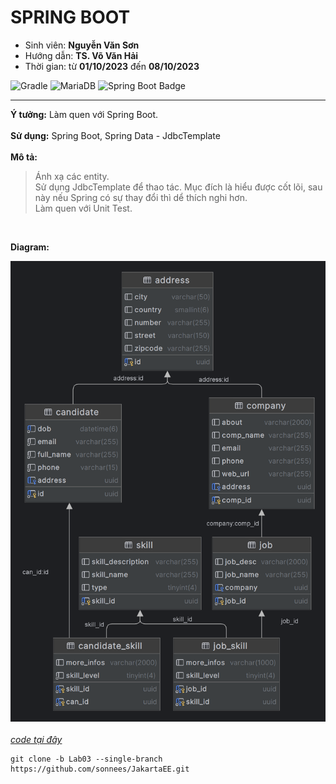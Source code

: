 # SPRING BOOT
- Sinh viên: **Nguyễn Văn Sơn**
- Hướng dẫn: **TS. Võ Văn Hải**
- Thời gian: từ **01/10/2023**  đến **08/10/2023**

![Gradle](https://img.shields.io/badge/Gradle-02303A.svg?style=for-the-badge&logo=Gradle&logoColor=black)
![MariaDB](https://img.shields.io/badge/MariaDB-003545?style=for-the-badge&logo=mariadb&logoColor=black)
![Spring Boot Badge](https://img.shields.io/badge/Spring%20Boot-6DB33F?logo=springboot&logoColor=fff&style=for-the-badge)

  <hr>

**Ý tưởng:** Làm quen với Spring Boot. <br><br>
**Sử dụng:** Spring Boot, Spring Data - JdbcTemplate <br><br>
**Mô tả:** <br>
  > Ánh xạ các entity. <br>
  > Sử dụng JdbcTemplate để thao tác. Mục đích là hiểu được cốt lõi, sau này nếu Spring có sự thay đổi thì dể thích nghi hơn. <br>
  > Làm quen với Unit Test. <br>
<br>

**Diagram:**

  ![ERD](/img/ERD_lab02.png)
<br> <br>
*[code tại đây](https://github.com/sonnees/JakartaEE/tree/Lab03)*
```git
git clone -b Lab03 --single-branch https://github.com/sonnees/JakartaEE.git
```


